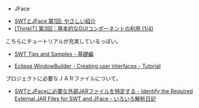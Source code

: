 * JFace

- [SWTとJFace 第1回: やさしい紹介](http://www.ibm.com/developerworks/jp/opensource/library/os-jface1/)
- [[ThinkIT] 第3回：基本的なGUIコンポーネントの利用 (1/4)](http://thinkit.co.jp/free/tech/11/3/1.html)

こちらにチュートリアルが充実しているっぽい。

- [SWT Tips and Samples - 基礎編](http://cjasmin.fc2web.com/top_basic.html)

- [Eclipse WindowBuilder - Creating user interfaces - Tutorial](http://www.vogella.com/tutorials/EclipseWindowBuilder/article.html)

プロジェクトに必要なＪＡＲファイルについて。

- [SWTとJFaceに必要な外部JARファイルを特定する - Identify the Required External JAR Files for SWT and JFace - いろいろ解析日記](http://d.hatena.ne.jp/nattou_curry_2/20090531/1243737572)

